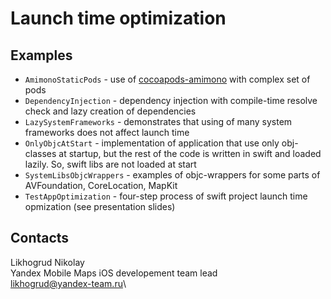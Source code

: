 # Launch time optimization

## Examples

- `AmimonoStaticPods` - use of [cocoapods-amimono](https://github.com/Ruenzuo/cocoapods-amimono) with complex set of pods
- `DependencyInjection` - dependency injection with compile-time resolve check and lazy creation of dependencies
- `LazySystemFrameworks` - demonstrates that using of many system frameworks does not affect launch time
- `OnlyObjcAtStart` - implementation of application that use only obj-classes at startup, but the rest of the code is written in swift and loaded lazily. So, swift libs are not loaded at start
- `SystemLibsObjcWrappers` - examples of objc-wrappers for some parts of AVFoundation, CoreLocation, MapKit
- `TestAppOptimization` - four-step process of swift project launch time opmization (see presentation slides)

## Contacts

Likhogrud Nikolay\
Yandex Mobile Maps iOS developement team lead\
likhogrud@yandex-team.ru\
